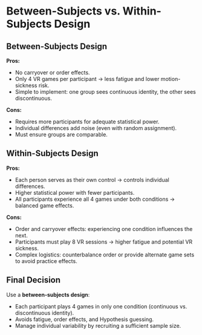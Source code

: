 
# Between-Subjects vs. Within-Subjects Design

## Between-Subjects Design
**Pros:**
- No carryover or order effects.
- Only 4 VR games per participant → less fatigue and lower motion-sickness risk.
- Simple to implement: one group sees continuous identity, the other sees discontinuous.

**Cons:**
- Requires more participants for adequate statistical power.
- Individual differences add noise (even with random assignment).
- Must ensure groups are comparable.

## Within-Subjects Design
**Pros:**
- Each person serves as their own control → controls individual differences.
- Higher statistical power with fewer participants.
- All participants experience all 4 games under both conditions → balanced game effects.

**Cons:**
- Order and carryover effects: experiencing one condition influences the next.
- Participants must play 8 VR sessions → higher fatigue and potential VR sickness.
- Complex logistics: counterbalance order or provide alternate game sets to avoid practice effects.

## Final Decision
Use a **between-subjects design**:
- Each participant plays 4 games in only one condition (continuous vs. discontinuous identity).
- Avoids fatigue, order effects, and Hypothesis guessing.
- Manage individual variability by recruiting a sufficient sample size.
